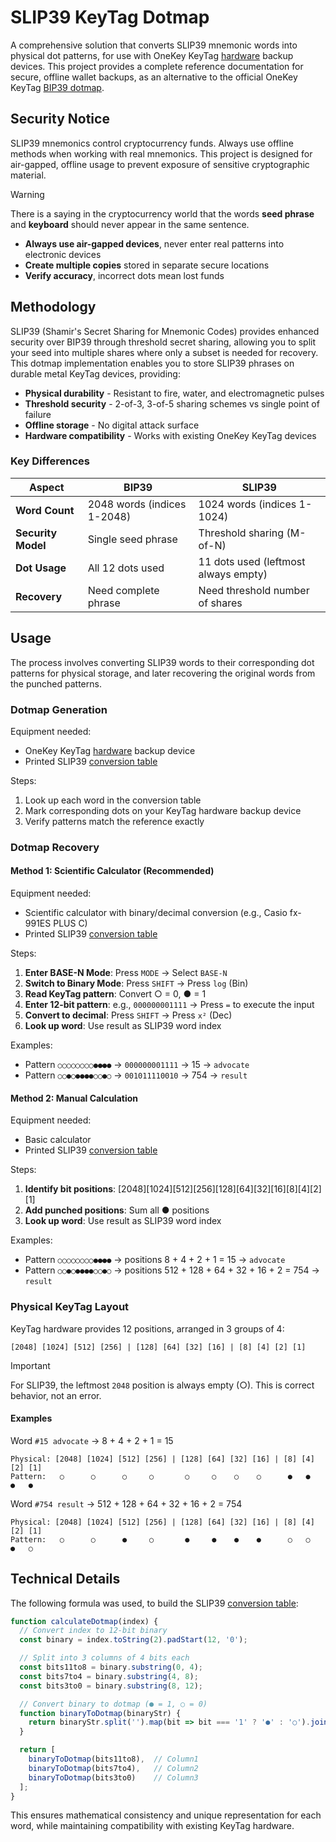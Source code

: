 # SLIP39 KeyTag Dotmap

A comprehensive solution that converts SLIP39 mnemonic words into physical dot patterns, for use with OneKey KeyTag [hardware](https://onekey.so/products/onekey-keytag/) backup devices. This project provides a complete reference documentation for secure, offline wallet backups, as an alternative to the official OneKey KeyTag [BIP39 dotmap](https://github.com/OneKeyHQ/bip39-dotmap).

## Security Notice

SLIP39 mnemonics control cryptocurrency funds. Always use offline methods when working with real mnemonics. This project is designed for air-gapped, offline usage to prevent exposure of sensitive cryptographic material.

> [!WARNING]
> There is a saying in the cryptocurrency world that the words **seed phrase** and **keyboard** should never appear in the same sentence.
>
> - **Always use air-gapped devices**, never enter real patterns into electronic devices
> - **Create multiple copies** stored in separate secure locations
> - **Verify accuracy**, incorrect dots mean lost funds

## Methodology

SLIP39 (Shamir's Secret Sharing for Mnemonic Codes) provides enhanced security over BIP39 through threshold secret sharing, allowing you to split your seed into multiple shares where only a subset is needed for recovery. This dotmap implementation enables you to store SLIP39 phrases on durable metal KeyTag devices, providing:

- **Physical durability** - Resistant to fire, water, and electromagnetic pulses
- **Threshold security** - 2-of-3, 3-of-5 sharing schemes vs single point of failure
- **Offline storage** - No digital attack surface
- **Hardware compatibility** - Works with existing OneKey KeyTag devices

### Key Differences

| Aspect | BIP39 | SLIP39 |
|--------|-------|--------|
| **Word Count** | 2048 words (indices 1-2048) | 1024 words (indices 1-1024) |
| **Security Model** | Single seed phrase | Threshold sharing (M-of-N) |
| **Dot Usage** | All 12 dots used | 11 dots used (leftmost always empty) |
| **Recovery** | Need complete phrase | Need threshold number of shares |

## Usage

The process involves converting SLIP39 words to their corresponding dot patterns for physical storage, and later recovering the original words from the punched patterns.

### Dotmap Generation

Equipment needed:

- OneKey KeyTag [hardware](https://onekey.so/products/onekey-keytag/) backup device
- Printed SLIP39 [conversion table](docs/dotmap.md)

Steps:

1. Look up each word in the conversion table
2. Mark corresponding dots on your KeyTag hardware backup device
3. Verify patterns match the reference exactly

### Dotmap Recovery

#### Method 1: Scientific Calculator (Recommended)

Equipment needed:

- Scientific calculator with binary/decimal conversion (e.g., Casio fx-991ES PLUS C)
- Printed SLIP39 [conversion table](docs/dotmap.md)

Steps:

1. **Enter BASE-N Mode**: Press `MODE` → Select `BASE-N`
2. **Switch to Binary Mode**: Press `SHIFT` → Press `log` (Bin)
3. **Read KeyTag pattern**: Convert ○ = 0, ● = 1
4. **Enter 12-bit pattern**: e.g., `000000001111` → Press `=` to execute the input
5. **Convert to decimal**: Press `SHIFT` → Press `x²` (Dec)
6. **Look up word**: Use result as SLIP39 word index

Examples:

- Pattern `○○○○○○○○●●●●` → `000000001111` → 15 → `advocate`
- Pattern `○○●○●●●●○○●○` → `001011110010` → 754 → `result`

#### Method 2: Manual Calculation

Equipment needed:

- Basic calculator
- Printed SLIP39 [conversion table](docs/dotmap.md)

Steps:

1. **Identify bit positions**: [2048][1024][512][256][128][64][32][16][8][4][2][1]
2. **Add punched positions**: Sum all ● positions
3. **Look up word**: Use result as SLIP39 word index

Examples:

- Pattern `○○○○○○○○●●●●` → positions 8 + 4 + 2 + 1 = 15 → `advocate`
- Pattern `○○●○●●●●○○●○` → positions 512 + 128 + 64 + 32 + 16 + 2 = 754 → `result`

### Physical KeyTag Layout

KeyTag hardware provides 12 positions, arranged in 3 groups of 4:

```
[2048] [1024] [512] [256] | [128] [64] [32] [16] | [8] [4] [2] [1]
```

> [!IMPORTANT]
> For SLIP39, the leftmost `2048` position is always empty (○). This is correct behavior, not an error.

#### Examples

Word `#15 advocate` → 8 + 4 + 2 + 1 = 15

```
Physical: [2048] [1024] [512] [256] | [128] [64] [32] [16] | [8] [4] [2] [1]
Pattern:   ○      ○      ○     ○       ○     ○    ○    ○      ●   ●   ●   ●
```

Word `#754 result` → 512 + 128 + 64 + 32 + 16 + 2 = 754

```
Physical: [2048] [1024] [512] [256] | [128] [64] [32] [16] | [8] [4] [2] [1]
Pattern:   ○      ○      ●     ○       ●     ●    ●    ●      ○   ○   ●   ○
```

## Technical Details

The following formula was used, to build the SLIP39 [conversion table](docs/dotmap.md):

```javascript
function calculateDotmap(index) {
  // Convert index to 12-bit binary
  const binary = index.toString(2).padStart(12, '0');

  // Split into 3 columns of 4 bits each
  const bits11to8 = binary.substring(0, 4);
  const bits7to4 = binary.substring(4, 8);
  const bits3to0 = binary.substring(8, 12);

  // Convert binary to dotmap (● = 1, ○ = 0)
  function binaryToDotmap(binaryStr) {
    return binaryStr.split('').map(bit => bit === '1' ? '●' : '○').join('');
  }

  return [
    binaryToDotmap(bits11to8),  // Column1
    binaryToDotmap(bits7to4),   // Column2  
    binaryToDotmap(bits3to0)    // Column3
  ];
}
```

This ensures mathematical consistency and unique representation for each word, while maintaining compatibility with existing KeyTag hardware.
